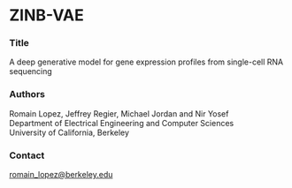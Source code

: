 # ZINB-VAE

### Title
A deep generative model for gene expression profiles
from single-cell RNA sequencing

### Authors
Romain Lopez, Jeffrey Regier, Michael Jordan and Nir Yosef <br />
Department of Electrical Engineering and Computer Sciences <br />
University of California, Berkeley <br />

### Contact
romain_lopez@berkeley.edu

